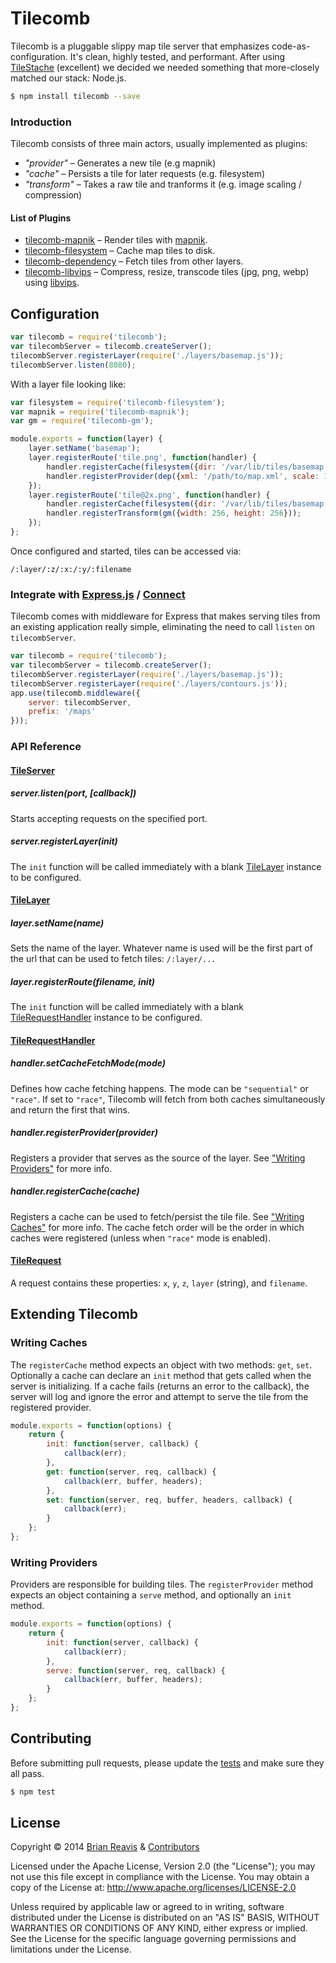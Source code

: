 # Tilecomb

Tilecomb is a pluggable slippy map tile server that emphasizes code-as-configuration. It's clean, highly tested, and performant. After using [TileStache](http://tilestache.org/) (excellent) we decided we needed something that more-closely matched our stack: Node.js.

```sh
$ npm install tilecomb --save
```

### Introduction

Tilecomb consists of three main actors, usually implemented as plugins:

- *"provider"* – Generates a new tile (e.g mapnik)
- *"cache"* – Persists a tile for later requests (e.g. filesystem)
- *"transform"* – Takes a raw tile and tranforms it (e.g. image scaling / compression)

#### List of Plugins

- [tilecomb-mapnik](#) – Render tiles with [mapnik](http://mapnik.org/).
- [tilecomb-filesystem](#) – Cache map tiles to disk.
- [tilecomb-dependency](#) – Fetch tiles from other layers.
- [tilecomb-libvips](#) – Compress, resize, transcode tiles (jpg, png, webp) using [libvips](https://www.npmjs.com/package/sharp).

## Configuration

```js
var tilecomb = require('tilecomb');
var tilecombServer = tilecomb.createServer();
tilecombServer.registerLayer(require('./layers/basemap.js'));
tilecombServer.listen(8080);
```

With a layer file looking like:

```js
var filesystem = require('tilecomb-filesystem');
var mapnik = require('tilecomb-mapnik');
var gm = require('tilecomb-gm');

module.exports = function(layer) {
    layer.setName('basemap');
    layer.registerRoute('tile.png', function(handler) {
        handler.registerCache(filesystem({dir: '/var/lib/tiles/basemap'}));
        handler.registerProvider(dep({xml: '/path/to/map.xml', scale: 1}));
    });
    layer.registerRoute('tile@2x.png', function(handler) {
        handler.registerCache(filesystem({dir: '/var/lib/tiles/basemap'}));
        handler.registerTransform(gm({width: 256, height: 256}));
    });
};
```

Once configured and started, tiles can be accessed via:

```
/:layer/:z/:x:/:y/:filename
```

### Integrate with [Express.js](http://expressjs.com/) / [Connect](https://github.com/senchalabs/connect)

Tilecomb comes with middleware for Express that makes serving tiles from an existing application really simple, eliminating the need to call `listen` on `tilecombServer`.

```js
var tilecomb = require('tilecomb');
var tilecombServer = tilecomb.createServer();
tilecombServer.registerLayer(require('./layers/basemap.js'));
tilecombServer.registerLayer(require('./layers/contours.js'));
app.use(tilecomb.middleware({
    server: tilecombServer,
    prefix: '/maps'
}));
```

### API Reference

#### [TileServer](#tileserver)

##### server.listen(port, [callback])
Starts accepting requests on the specified port.

##### server.registerLayer(init)
The `init` function will be called immediately with a blank [TileLayer](#tilelayer) instance to be configured.

#### [TileLayer](#tilelayer)

##### layer.setName(name)
Sets the name of the layer. Whatever name is used will be the first part of the url that can be used to fetch tiles: `/:layer/...`

##### layer.registerRoute(filename, init)

The `init` function will be called immediately with a blank [TileRequestHandler](#tilerequesthandler) instance to be configured.

#### [TileRequestHandler](#tilerequesthandler)

##### handler.setCacheFetchMode(mode)
Defines how cache fetching happens. The mode can be `"sequential"` or `"race"`. If set to `"race"`, Tilecomb will fetch from both caches simultaneously and return the first that wins.

##### handler.registerProvider(provider)
Registers a provider that serves as the source of the layer. See ["Writing Providers"](#writing-providers) for more info.

##### handler.registerCache(cache)
Registers a cache can be used to fetch/persist the tile file. See ["Writing Caches"](#writing-caches) for more info. The cache fetch order will be the order in which caches were registered (unless when `"race"` mode is enabled).

#### [TileRequest](#tilerequest)

A request contains these properties: `x`, `y`, `z`, `layer` (string), and `filename`.

## Extending Tilecomb

### Writing Caches

The `registerCache` method expects an object with two methods: `get`, `set`. Optionally a cache can declare an `init` method that gets called when the server is initializing. If a cache fails (returns an error to the callback), the server will log and ignore the error and attempt to serve the tile from the registered provider.

```js
module.exports = function(options) {
    return {
        init: function(server, callback) {
            callback(err);
        },
        get: function(server, req, callback) {
            callback(err, buffer, headers);
        },
        set: function(server, req, buffer, headers, callback) {
            callback(err);
        }
    };
};
```

### Writing Providers

Providers are responsible for building tiles. The `registerProvider` method expects an object containing a `serve` method, and optionally an `init` method.

```js
module.exports = function(options) {
    return {
        init: function(server, callback) {
            callback(err);
        },
        serve: function(server, req, callback) {
            callback(err, buffer, headers);
        }
    };
};
```

## Contributing

Before submitting pull requests, please update the [tests](test) and make sure they all pass.

```sh
$ npm test
```

## License

Copyright &copy; 2014 [Brian Reavis](https://github.com/brianreavis) & [Contributors](https://github.com/naturalatlas/tilecomb/graphs/contributors)

Licensed under the Apache License, Version 2.0 (the "License"); you may not use this file except in compliance with the License. You may obtain a copy of the License at: http://www.apache.org/licenses/LICENSE-2.0

Unless required by applicable law or agreed to in writing, software distributed under the License is distributed on an "AS IS" BASIS, WITHOUT WARRANTIES OR CONDITIONS OF ANY KIND, either express or implied. See the License for the specific language governing permissions and limitations under the License.
